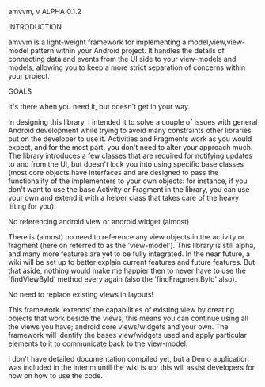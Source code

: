 amvvm, v ALPHA 0.1.2

INTRODUCTION

amvvm is a light-weight framework for implementing a model,view,view-model pattern within your Android project. It handles the details of connecting data and events from the UI side to your view-models and models, allowing you to keep a more strict separation of concerns within your project.

GOALS

It's there when you need it, but doesn't get in your way.

In designing this library, I intended it to solve a couple of issues with general Android development while trying to avoid many constraints other libraries put on the developer to use it. Activities and Fragments work as you would expect, and for the most part, you don't need to alter your approach much. The library introduces a few classes that are required for notifying updates to and from the UI, but doesn't lock you into using specific base classes (most core objects have interfaces and are designed to pass the functionality of the implementers to your own objects: for instance, if you don't want to use the base Activity or Fragment in the library, you can use your own and extend it with a helper class that takes care of the heavy lifting for you).

No referencing android.view or android.widget (almost)

There is (almost) no need to reference any view objects in the activity or fragment (here on referred to as the 'view-model'). This library is still alpha, and many more features are yet to be fully integrated. In the near future, a wiki will be set up to better explain current features and future features. But that aside, nothing would make me happier then to never have to use the 'findViewById' method every again (also the 'findFragmentById' also).

No need to replace existing views in layouts!

This framework 'extends' the capabilities of existing view by creating objects that work beside the views; this means you can continue using all the views you have; android core views/widgets and your own. The framework will identify the bases view/widgets used and apply particular elements to it to communicate back to the view-model.

I don't have detailed documentation compiled yet, but a Demo application was included in the interim until the wiki is up; this will assist developers for now on how to use the code.
